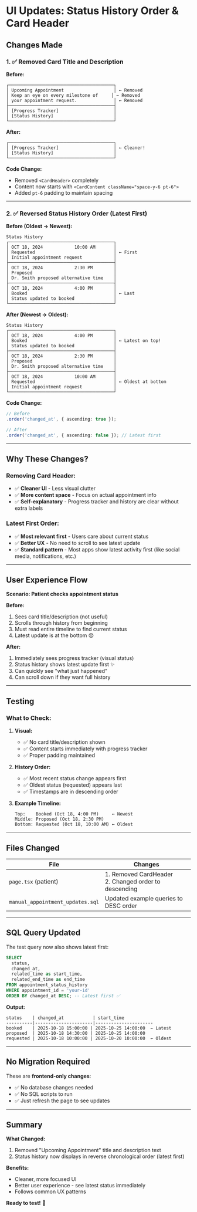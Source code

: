# UI Updates: Status History Order & Card Header

## Changes Made

### 1. ✅ Removed Card Title and Description

**Before:**
```
┌────────────────────────────────────────┐
│ Upcoming Appointment                   │ ← Removed
│ Keep an eye on every milestone of     │ ← Removed
│ your appointment request.              │ ← Removed
├────────────────────────────────────────┤
│ [Progress Tracker]                     │
│ [Status History]                       │
└────────────────────────────────────────┘
```

**After:**
```
┌────────────────────────────────────────┐
│ [Progress Tracker]                     │ ← Cleaner!
│ [Status History]                       │
└────────────────────────────────────────┘
```

**Code Change:**
- Removed `<CardHeader>` completely
- Content now starts with `<CardContent className="space-y-6 pt-6">`
- Added `pt-6` padding to maintain spacing

---

### 2. ✅ Reversed Status History Order (Latest First)

**Before (Oldest → Newest):**
```
Status History
┌────────────────────────────────────────┐
│ OCT 18, 2024            10:00 AM       │
│ Requested                              │ ← First
│ Initial appointment request            │
├────────────────────────────────────────┤
│ OCT 18, 2024            2:30 PM        │
│ Proposed                               │
│ Dr. Smith proposed alternative time    │
├────────────────────────────────────────┤
│ OCT 18, 2024            4:00 PM        │
│ Booked                                 │ ← Last
│ Status updated to booked               │
└────────────────────────────────────────┘
```

**After (Newest → Oldest):**
```
Status History
┌────────────────────────────────────────┐
│ OCT 18, 2024            4:00 PM        │
│ Booked                                 │ ← Latest on top!
│ Status updated to booked               │
├────────────────────────────────────────┤
│ OCT 18, 2024            2:30 PM        │
│ Proposed                               │
│ Dr. Smith proposed alternative time    │
├────────────────────────────────────────┤
│ OCT 18, 2024            10:00 AM       │
│ Requested                              │ ← Oldest at bottom
│ Initial appointment request            │
└────────────────────────────────────────┘
```

**Code Change:**
```typescript
// Before
.order('changed_at', { ascending: true });

// After
.order('changed_at', { ascending: false }); // Latest first
```

---

## Why These Changes?

### Removing Card Header:
- ✅ **Cleaner UI** - Less visual clutter
- ✅ **More content space** - Focus on actual appointment info
- ✅ **Self-explanatory** - Progress tracker and history are clear without extra labels

### Latest First Order:
- ✅ **Most relevant first** - Users care about current status
- ✅ **Better UX** - No need to scroll to see latest update
- ✅ **Standard pattern** - Most apps show latest activity first (like social media, notifications, etc.)

---

## User Experience Flow

**Scenario: Patient checks appointment status**

**Before:**
1. Sees card title/description (not useful)
2. Scrolls through history from beginning
3. Must read entire timeline to find current status
4. Latest update is at the bottom 😞

**After:**
1. Immediately sees progress tracker (visual status)
2. Status history shows latest update first ✨
3. Can quickly see "what just happened"
4. Can scroll down if they want full history

---

## Testing

### What to Check:

1. **Visual:**
   - ✅ No card title/description shown
   - ✅ Content starts immediately with progress tracker
   - ✅ Proper padding maintained

2. **History Order:**
   - ✅ Most recent status change appears first
   - ✅ Oldest status (requested) appears last
   - ✅ Timestamps are in descending order

3. **Example Timeline:**
   ```
   Top:    Booked (Oct 18, 4:00 PM)     ← Newest
   Middle: Proposed (Oct 18, 2:30 PM)
   Bottom: Requested (Oct 18, 10:00 AM) ← Oldest
   ```

---

## Files Changed

| File | Changes |
|------|---------|
| `page.tsx` (patient) | 1. Removed CardHeader<br>2. Changed order to descending |
| `manual_appointment_updates.sql` | Updated example queries to DESC order |

---

## SQL Query Updated

The test query now also shows latest first:

```sql
SELECT 
  status,
  changed_at,
  related_time as start_time,
  related_end_time as end_time
FROM appointment_status_history
WHERE appointment_id = 'your-id'
ORDER BY changed_at DESC; -- Latest first ✅
```

**Output:**
```
status    | changed_at           | start_time
----------|----------------------|----------------------
booked    | 2025-10-18 15:00:00 | 2025-10-25 14:00:00  ← Latest
proposed  | 2025-10-18 14:30:00 | 2025-10-25 14:00:00
requested | 2025-10-18 10:00:00 | 2025-10-20 10:00:00  ← Oldest
```

---

## No Migration Required

These are **frontend-only changes**:
- ✅ No database changes needed
- ✅ No SQL scripts to run
- ✅ Just refresh the page to see updates

---

## Summary

**What Changed:**
1. Removed "Upcoming Appointment" title and description text
2. Status history now displays in reverse chronological order (latest first)

**Benefits:**
- Cleaner, more focused UI
- Better user experience - see latest status immediately
- Follows common UX patterns

**Ready to test!** 🚀
